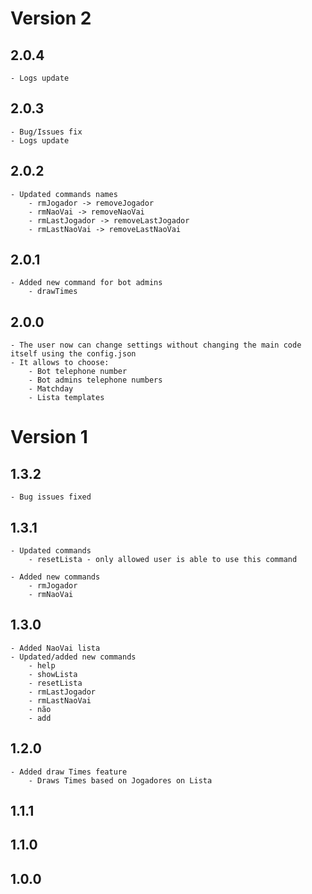 # Version 2

## 2.0.4
    - Logs update

## 2.0.3
    - Bug/Issues fix
    - Logs update

## 2.0.2
    - Updated commands names
        - rmJogador -> removeJogador
        - rmNaoVai -> removeNaoVai
        - rmLastJogador -> removeLastJogador
        - rmLastNaoVai -> removeLastNaoVai

## 2.0.1
    - Added new command for bot admins
        - drawTimes

## 2.0.0
    - The user now can change settings without changing the main code itself using the config.json
    - It allows to choose:
        - Bot telephone number
        - Bot admins telephone numbers
        - Matchday
        - Lista templates

# Version 1

## 1.3.2
    - Bug issues fixed

## 1.3.1
    - Updated commands
        - resetLista - only allowed user is able to use this command
        
    - Added new commands
        - rmJogador
        - rmNaoVai

## 1.3.0
    - Added NaoVai lista
    - Updated/added new commands
        - help
        - showLista
        - resetLista
        - rmLastJogador
        - rmLastNaoVai
        - não 
        - add

## 1.2.0
    - Added draw Times feature
        - Draws Times based on Jogadores on Lista

## 1.1.1

## 1.1.0

## 1.0.0